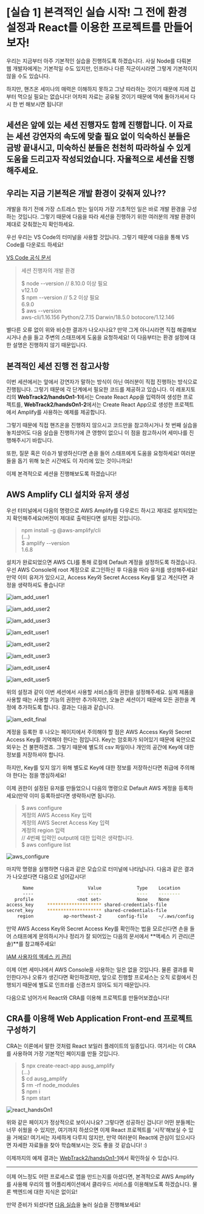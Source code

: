 # [실습 1] 본격적인 실습 시작! 그 전에 환경 설정과 React를 이용한 프로젝트를 만들어보자!

우리는 지금부터 아주 기본적인 실습을 진행하도록 하겠습니다. 사실 Node를 다뤄본 웹 개발자에게는 기본적일 수도 있지만, 인프라나 다른 직군이시라면 그렇게 기본적이지 않을 수도 있습니다.

하지만, 핸즈온 세미나의 매력은 이해하지 못하고 그냥 따라하는 것이기 때문에 지레 겁부터 먹으실 필요는 없습니다! 어차피 자료는 공유될 것이기 때문에 댁에 돌아가셔서 다시 한 번 해보시면 됩니다!

## 세션은 앞에 있는 세션 진행자도 함께 진행합니다. 이 자료는 세션 강연자의 속도에 맞출 필요 없이 익숙하신 분들은 금방 끝내시고, 미숙하신 분들은 천천히 따라하실 수 있게 도움을 드리고자 작성되었습니다. 자율적으로 세션을 진행해주세요.

## 우리는 지금 기본적은 개발 환경이 갖춰져 있나??

개발을 하기 전에 가장 스트레스 받는 일이자 가장 기초적인 일은 바로 개발 환경을 구성하는 것입니다. 그렇기 때문에 다음을 따라 세션을 진행하기 위한 여러분의 개발 환경이 제대로 갖춰졌는지 확인하세요.

우선 우리는 VS Code의 터미널을 사용할 것입니다. 그렇기 때문에 다음을 통해 VS Code를 다운로드 하세요!

[VS Code 공식 문서](https://code.visualstudio.com/)

> 세션 진행자의 개발 환경  
>
> $ node --version // 8.10.0 이상 필요  
> v12.1.0  
> $ npm --version // 5.2 이상 필요  
> 6.9.0  
> \$ aws --version  
> aws-cli/1.16.156 Python/2.7.15 Darwin/18.5.0 botocore/1.12.146  

별다른 오류 없이 위와 비슷한 결과가 나오시나요? 만약 그게 아니시라면 직접 해결해보시거나 손을 들고 주변의 스태프에게 도움을 요청하세요! 이 다음부터는 환경 설정에 대한 설명은 진행하지 않기 때문입니다.

## 본격적인 세션 진행 전 참고사항

이번 세션에서는 앞에서 강연자가 말하는 방식이 아닌 여러분이 직접 진행하는 방식으로 진행됩니다. 그렇기 때문에 각 단계에서 필요한 코드를 제공하고 있습니다. 이 레포지토리의 **WebTrack2/handsOn1-1**에서는 Create React App을 입력하여 생성한 프로젝트를, **WebTrack2/handsOn1-2**에서는 Create React App으로 생성한 프로젝트에서 Amplify를 사용하는 예제를 제공합니다.

그렇기 때문에 직접 핸즈온을 진행하지 않으시고 코드만을 참고하시거나 첫 번째 실습을 놓치셨어도 다음 실습을 진행하기에 큰 영향이 없으니 이 점을 참고하시어 세미나를 진행해주시기 바랍니다.

또한, 질문 혹은 이슈가 발생하신다면 손을 들어 스태프에게 도움을 요청하세요! 여러분들을 돕기 위해 늦은 시간에도 이 자리에 있는 것이니까요!

이제 본격적으로 세션을 진행해보도록 하겠습니다!

## AWS Amplify CLI 설치와 유저 생성

우선 터미널에서 다음의 명령으로 AWS Amplify를 다우로드 하시고 제대로 설치되었는지 확인해주세요(버전이 제대로 출력된다면 설치된 것입니다).

> npm install -g @aws-amplify/cli  
> (...)  
> \$ amplify --version  
> 1.6.8  

설치가 완료되었으면 AWS CLI를 통해 로컬에 Default 계정을 설정하도록 하겠습니다. 우선 AWS Console에 root 계정으로 로그인하신 후 다음을 따라 유저를 생성해주세요! 만약 이미 유저가 있으시고, Access Key와 Secret Access Key를 알고 계신다면 과정을 생략하셔도 좋습니다!

![iam_add_user1](/WebTrack2/handsOnContents/images/iam_add_user1.png)

![iam_add_user2](/WebTrack2/handsOnContents/images/iam_add_user2.png)

![iam_add_user3](/WebTrack2/handsOnContents/images/iam_add_user3.png)

![iam_edit_user1](/WebTrack2/handsOnContents/images/iam_edit_user1.png)

![iam_edit_user2](/WebTrack2/handsOnContents/images/iam_edit_user2.png)

![iam_edit_user3](/WebTrack2/handsOnContents/images/iam_edit_user3.png)

![iam_edit_user4](/WebTrack2/handsOnContents/images/iam_edit_user4.png)

![iam_edit_user5](/WebTrack2/handsOnContents/images/iam_edit_user5.png)

위의 설정과 같이 이번 세션에서 사용할 서비스들의 권한을 설정해주세요. 실제 제품을 사용할 때는 사용할 기능의 권한만 추가하지만, 오늘은 세션이기 때문에 모든 권한을 계정에 추가하도록 합니다. 결과는 다음과 같습니다.  

![iam_edit_final](/WebTrack2/handsOnContents/images/iam_edit_user_final.png)

계정을 등록한 후 나오는 페이지에서 주의해야 할 점은 AWS Access Key와 Secret Access Key를 기억해야 한다는 점입니다. Key는 암호화가 되어있기 때문에 육안으로 외우는 건 불편하겠죠. 그렇기 때문에 별도의 csv 파일이나 개인의 공간에 Key에 대한 정보를 저장하셔야 합니다.

하지만, Key를 잊지 않기 위해 별도로 Key에 대한 정보를 저장하신다면 취급에 주의해야 한다는 점을 명심하세요!

이제 권한이 설정된 유저를 만들었으니 다음의 명령으로 Default AWS 계정을 등록하세요(만약 이미 등록하셨다면 생략하시면 됩니다).

> \$ aws configure  
> 계정의 AWS Access Key 입력  
> 계정의 AWS Secret Access Key 입력  
> 계정의 region 입력  
> // 4번째 입력인 output에 대한 입력은 생략합니다.  
> \$ aws configure list  

![aws_configure](/WebTrack2/handsOnContents/images/aws_configure.png)

마지막 명령을 실행하면 다음과 같은 모습으로 터미널에 나타납니다. 다음과 같은 결과가 나오셨다면 다음으로 넘어갑시다!

```sh
      Name                    Value             Type    Location
      ----                    -----             ----    --------
   profile                <not set>             None    None
access_key     ******************** shared-credentials-file
secret_key     ******************** shared-credentials-file
    region           ap-northeast-2      config-file    ~/.aws/config
```

만약 AWS Access Key와 Secret Access Key를 확인하는 법을 모르신다면 손을 들어 스태프에게 문의하시거나 정리가 잘 되어있는 다음의 문서에서 **액세스 키 관리(콘솔)**를 참고해주세요!

[IAM 사용자의 액세스 키 관리](https://docs.aws.amazon.com/ko_kr/IAM/latest/UserGuide/id_credentials_access-keys.html)

이제 이번 세미나에서 AWS Console을 사용하는 일은 없을 것입니다. 물론 결과를 확인한다거나 오류가 생긴다면 확인하겠지만, 앞으로 진행할 프로세스는 오직 로컬에서 진행되기 때문에 별도로 인프라를 신경쓰지 않아도 되기 때문입니다.

다음으로 넘어가서 React와 CRA를 이용해 프로젝트를 만들어보겠습니다!

## CRA를 이용해 Web Application Front-end 프로젝트 구성하기

CRA는 이론에서 말한 것처럼 React 보일러 플레이트의 일종입니다. 여기서는 이 CRA를 사용하여 가장 기본적인 페이지를 만들 것입니다.

> $ npx create-react-app ausg_amplify  
> (...)  
> $ cd ausg_amplify  
> $ rm -rf node_modules  
> $ npm i  
> \$ npm start  

![react_handsOn1](/WebTrack2/handsOnContents/images/react_handsOn1.png)

위와 같은 페이지가 정상적으로 보이시나요? 그렇다면 성공하신 겁니다! 어떤 분들께는 너무 쉬웠을 수 있지만, 여기까지 하셨으면 이제 React 프로젝트를 '시작'해보실 수 있을 거에요! 여기서는 자세하게 다루지 않지만, 만약 여러분이 React에 관심이 있으시다면 자세한 자료들을 찾아 학습해보시는 것도 좋을 것 같습니다! :)

이제까지의 예제 결과는 [WebTrack2/handsOn1-1](../../handsOn1-1)에서 확인하실 수 있습니다.

---

이제 어느정도 어떤 프로세스로 앱을 만드는지를 아셨다면, 본격적으로 AWS Amplify를 사용해 우리의 웹 어플리케이션에서 클라우드 서비스를 이용해보도록 하겠습니다. 물론 백엔드에 대한 지식은 없이요!

만약 준비가 되셨다면 [다음 실습](../handsOn2)을 눌러 실습을 진행해보세요!
